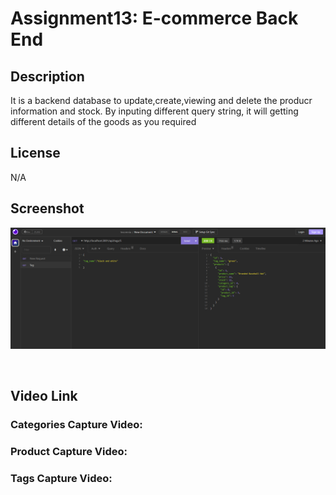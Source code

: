 # Assignment13: E-commerce Back End

## Description
It is a backend database to update,create,viewing and delete the producr information and stock. By inputing different query string, it will getting different details of the goods as you required 
<br/>

## License
N/A
<br/>

## Screenshot
![Assignment13 Screenshot](CapScreen/Assignment13_Cap.PNG)

<br/>

## Video Link

### Categories Capture Video:

### Product Capture Video:

### Tags Capture Video:
